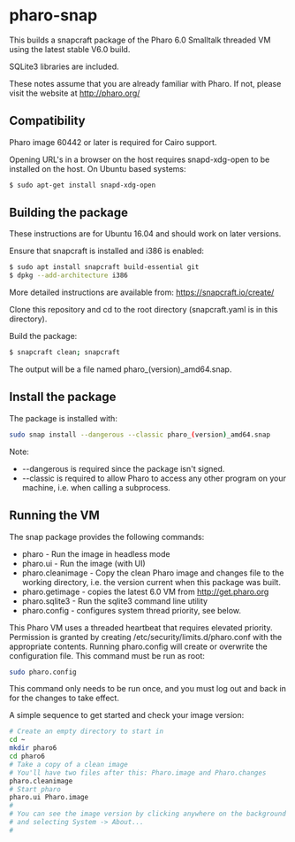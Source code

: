 # pharo-snap

This builds a snapcraft package of the Pharo 6.0 Smalltalk threaded VM using the latest stable V6.0 build.

SQLite3 libraries are included.

These notes assume that you are already familiar with Pharo.  If not, please visit the website at http://pharo.org/


## Compatibility

Pharo image 60442 or later is required for Cairo support.

Opening URL's in a browser on the host requires snapd-xdg-open to be installed on the host.  On Ubuntu based systems:

```bash
$ sudo apt-get install snapd-xdg-open
```


## Building the package

These instructions are for Ubuntu 16.04 and should work on later versions.

Ensure that snapcraft is installed and i386 is enabled:

```bash
$ sudo apt install snapcraft build-essential git
$ dpkg --add-architecture i386
```

More detailed instructions are available from: https://snapcraft.io/create/

Clone this repository and cd to the root directory (snapcraft.yaml is in this directory).

Build the package:

```bash
$ snapcraft clean; snapcraft
```

The output will be a file named pharo_(version)_amd64.snap.


## Install the package

The package is installed with:

```bash
sudo snap install --dangerous --classic pharo_(version)_amd64.snap
```

Note:

* --dangerous is required since the package isn't signed.
* --classic is required to allow Pharo to access any other program on your machine, i.e. when calling a subprocess.

## Running the VM

The snap package provides the following commands:

* pharo - Run the image in headless mode
* pharo.ui - Run the image (with UI)
* pharo.cleanimage - Copy the clean Pharo image and changes file to the working directory, i.e. the version current when this package was built.
* pharo.getimage - copies the latest 6.0 VM from http://get.pharo.org
* pharo.sqlite3 - Run the sqlite3 command line utility
* pharo.config - configures system thread priority, see below.

This Pharo VM uses a threaded heartbeat that requires elevated priority.
Permission is granted by creating /etc/security/limits.d/pharo.conf
with the appropriate contents.  Running pharo.config will create or
overwrite the configuration file.  This command must be run as root:

```bash
sudo pharo.config
```

This command only needs to be run once, and you must log out and 
back in for the changes to take effect.

A simple sequence to get started and check your image version:

```bash
# Create an empty directory to start in
cd ~
mkdir pharo6
cd pharo6
# Take a copy of a clean image
# You'll have two files after this: Pharo.image and Pharo.changes
pharo.cleanimage
# Start pharo
pharo.ui Pharo.image
#
# You can see the image version by clicking anywhere on the background
# and selecting System -> About...
#
```
